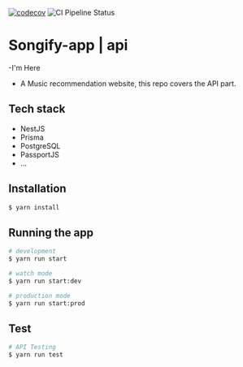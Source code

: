 [![codecov](https://codecov.io/gh/G0maa/songify-app/branch/master/graph/badge.svg?token=LULJAISO7Y)](https://codecov.io/gh/G0maa/songify-app)
![CI Pipeline Status](https://github.com/g0maa/songify-app/actions/workflows/ci.yml/badge.svg)

# Songify-app | api
-I'm Here


- A Music recommendation website, this repo covers the API part.

## Tech stack

- NestJS
- Prisma
- PostgreSQL
- PassportJS
- ...

## Installation

```bash
$ yarn install
```

## Running the app

```bash
# development
$ yarn run start

# watch mode
$ yarn run start:dev

# production mode
$ yarn run start:prod
```

## Test

```bash
# API Testing
$ yarn run test
```
